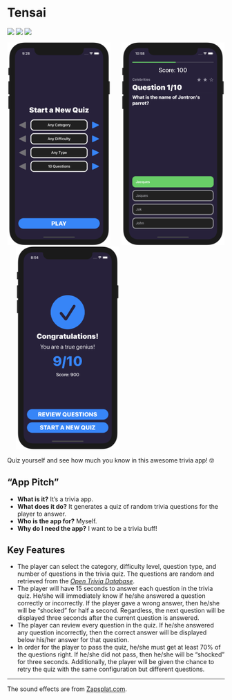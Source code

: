 Tensai
======

<p>
    <img src="https://img.shields.io/badge/iOS-14.0+-blue.svg?style=for-the-badge&logo=apple"/>
    <img src="https://img.shields.io/badge/Swift-5.0-orange.svg?style=for-the-badge&logo=swift"/>
    <a href="https://twitter.com/ohayoukris">
        <img src="https://img.shields.io/badge/Contact-@ohayoukris-lightgrey.svg?style=for-the-badge&logo=twitter"/>
    </a>
</p>

<p>
    <img src="Screenshots/start_a_new_quiz.png" width="240" title="Tensai"/>
    &nbsp;&nbsp;&nbsp;&nbsp;
    <img src="Screenshots/trivia_quiz.png" width="240" title="Tensai"/>
    &nbsp;&nbsp;&nbsp;&nbsp;
    <img src="Screenshots/trivia_quiz_result.png" width="240" title="Tensai"/>
</p>

Quiz yourself and see how much you know in this awesome trivia app! 🤓

“App Pitch”
-----------

  * **What is it?** It’s a trivia app.
  * **What does it do?** It generates a quiz of random trivia questions for the
    player to answer.
  * **Who is the app for?** Myself.
  * **Why do I need the app?** I want to be a trivia buff!

Key Features
------------

  * The player can select the category, difficulty level, question type, and
    number of questions in the trivia quiz. The questions are random and
    retrieved from the [*Open Trivia Database*](https://opentdb.com).
  * The player will have 15 seconds to answer each question in the trivia quiz.
    He/she will immediately know if he/she answered a question correctly or
    incorrectly. If the player gave a wrong answer, then he/she will be
    “shocked” for half a second. Regardless, the next question will be displayed
    three seconds after the current question is answered.
  * The player can review every question in the quiz. If he/she answered any
    question incorrectly, then the correct answer will be displayed below
    his/her answer for that question.
  * In order for the player to pass the quiz, he/she must get at least 70% of
    the questions right. If he/she did not pass, then he/she will be “shocked”
    for three seconds. Additionally, the player will be given the chance to
    retry the quiz with the same configuration but different questions.

-----

The sound effects are from [Zapsplat.com](https://www.zapsplat.com).
